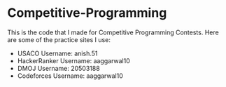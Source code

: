 # Competitive-Programming
This is the code that I made for Competitive Programming Contests. Here are some of the practice sites I use:
<ul>
  <li>USACO Username: anish.51</li>
  <li>HackerRanker Username: aaggarwal10</li>
  <li>DMOJ Username: 20503188 </li>
  <li>Codeforces Username: aaggarwal10 </li>
 </ul>
  
